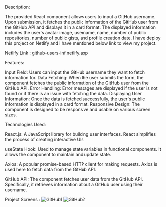 Description:

The provided React component allows users to input a GitHub username. Upon submission, it fetches the public information of the GitHub user from the GitHub API and displays it in a card format. The displayed information includes the user's avatar image, username, name, number of public repositories, number of public gists, and profile creation date.
I have deploy this project on Netlify and i have mentioned below link to view my project.

Netlify Link : github-users-inf.netlify.app 

Features:

Input Field: Users can input the GitHub username they want to fetch information for.
Data Fetching: When the user submits the form, the component fetches the public information of the GitHub user from the GitHub API.
Error Handling: Error messages are displayed if the user is not found or if there is an issue with fetching the data.
Displaying User Information: Once the data is fetched successfully, the user's public information is displayed in a card format.
Responsive Design: The component is designed to be responsive and usable on various screen sizes.

Technologies Used:

React.js: A JavaScript library for building user interfaces. React simplifies the process of creating interactive UIs.

useState Hook: Used to manage state variables in functional components. It allows the component to maintain and update state.

Axios: A popular promise-based HTTP client for making requests. Axios is used here to fetch data from the GitHub API.

GitHub API: The component fetches user data from the GitHub API. Specifically, it retrieves information about a GitHub user using their username.

Project Screens : 
![GitHub1](https://github.com/Nikhil2800/GitHub_User_Information/assets/154686273/7485eb0f-9495-450b-b31c-67208c5c67dd)
![GitHub2](https://github.com/Nikhil2800/GitHub_User_Information/assets/154686273/9dcf56dc-7477-4ee2-9106-bf6b6500bbac)
